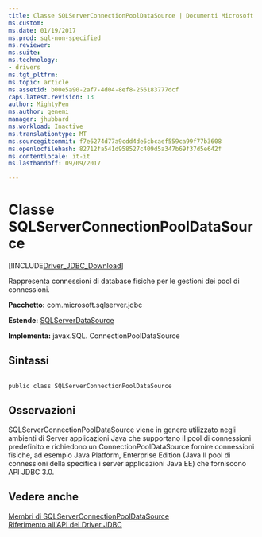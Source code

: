 ```yaml
---
title: Classe SQLServerConnectionPoolDataSource | Documenti Microsoft
ms.custom: 
ms.date: 01/19/2017
ms.prod: sql-non-specified
ms.reviewer: 
ms.suite: 
ms.technology:
- drivers
ms.tgt_pltfrm: 
ms.topic: article
ms.assetid: b00e5a90-2af7-4d04-8ef8-256183777dcf
caps.latest.revision: 13
author: MightyPen
ms.author: genemi
manager: jhubbard
ms.workload: Inactive
ms.translationtype: MT
ms.sourcegitcommit: f7e6274d77a9cdd4de6cbcaef559ca99f77b3608
ms.openlocfilehash: 82712fa541d958527c409d5a347b69f37d5e642f
ms.contentlocale: it-it
ms.lasthandoff: 09/09/2017

---
```

# <a name="sqlserverconnectionpooldatasource-class"></a>Classe SQLServerConnectionPoolDataSource
[!INCLUDE[Driver_JDBC_Download](../../../includes/driver_jdbc_download.md)]

  Rappresenta connessioni di database fisiche per le gestioni dei pool di connessioni.  
  
 **Pacchetto:** com.microsoft.sqlserver.jdbc  
  
 **Estende:** [SQLServerDataSource](../../../connect/jdbc/reference/sqlserverdatasource-class.md)  
  
 **Implementa:** javax.SQL. ConnectionPoolDataSource  
  
## <a name="syntax"></a>Sintassi  
  
```  
  
public class SQLServerConnectionPoolDataSource  
```  
  
## <a name="remarks"></a>Osservazioni  
 SQLServerConnectionPoolDataSource viene in genere utilizzato negli ambienti di Server applicazioni Java che supportano il pool di connessioni predefinito e richiedono un ConnectionPoolDataSource fornire connessioni fisiche, ad esempio Java Platform, Enterprise Edition (Java Il pool di connessioni della specifica i server applicazioni Java EE) che forniscono API JDBC 3.0.  
  
## <a name="see-also"></a>Vedere anche  
 [Membri di SQLServerConnectionPoolDataSource](../../../connect/jdbc/reference/sqlserverconnectionpooldatasource-members.md)   
 [Riferimento all'API del Driver JDBC](../../../connect/jdbc/reference/jdbc-driver-api-reference.md)  
  
  

